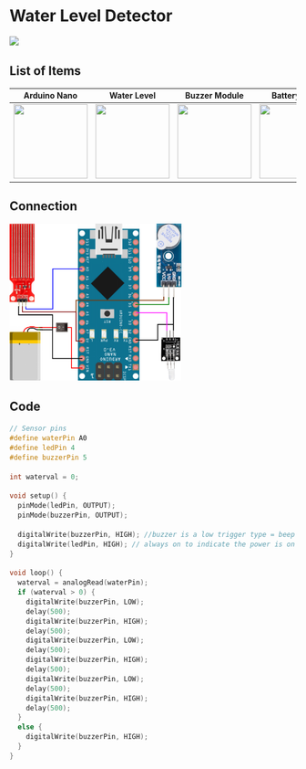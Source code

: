 # Water Level Detector
![](https://github.com/Phayuth/IOT-Contactless-Temp-Measure/blob/main/cover.png?raw=true)

## List of Items

Arduino Nano | Water Level | Buzzer Module | Battery Pack | 9v Battery | LED Module |
------------ | ------------- | ------------- | ------------- | ------------- | ------------- |
<img src="https://www.gmelectronic.com/data/product/480_480/pctdetail.774-025.1.jpg" width="130" height="130">|<img src="https://www.renhotecic.com/image/cache/catalog/Power-Supply-Module/10pcs-DC-3V-5V-20mA-Rain-Water-Level-Sensor-Module-Detection-Liquid-Surface-Depth-Height-For-Geekcre-1633675-190-1000x1000.jpeg" width="130" height="130">|<img src="https://cf.shopee.ph/file/67ace04cfe99c4ad7481f27ad4cb59d4" width="130" height="130"> | <img src="https://m.media-amazon.com/images/I/61YfY85-y7L._AC_SL1500_.jpg" width="130" height="130">| <img src="https://webobjects2.cdw.com/is/image/CDW/5499085?$product-main$" width="130" height="130">| <img src="https://ae01.alicdn.com/kf/HTB1_UhBa7fb_uJkHFJHq6z4vFXa5.jpg" width="130" height="130">|

## Connection

<img src="/Arduino-Water-Sensor.png" width="60%">

## Code
```c++
// Sensor pins
#define waterPin A0
#define ledPin 4
#define buzzerPin 5

int waterval = 0;

void setup() {
  pinMode(ledPin, OUTPUT);
  pinMode(buzzerPin, OUTPUT);

  digitalWrite(buzzerPin, HIGH); //buzzer is a low trigger type = beep on low
  digitalWrite(ledPin, HIGH); // always on to indicate the power is on
}

void loop() {
  waterval = analogRead(waterPin);
  if (waterval > 0) {
    digitalWrite(buzzerPin, LOW);
    delay(500);
    digitalWrite(buzzerPin, HIGH);
    delay(500);
    digitalWrite(buzzerPin, LOW);
    delay(500);
    digitalWrite(buzzerPin, HIGH);
    delay(500);
    digitalWrite(buzzerPin, LOW);
    delay(500);
    digitalWrite(buzzerPin, HIGH);
    delay(500);
  }
  else {
    digitalWrite(buzzerPin, HIGH);
  }
}
```
